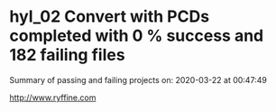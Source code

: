 # hyl_02 Convert with PCDs completed with 0 % success and 182 failing files

Summary of passing and failing projects on: 2020-03-22 at 00:47:49

http://www.ryffine.com
